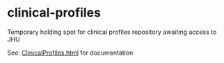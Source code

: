 # clinical-profiles
Temporary holding spot for clinical profiles repository awaiting access to JHU

See: [ClinicalProfiles.html](ClinicalProfiles.html) for documentation
